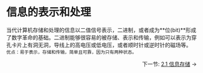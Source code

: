 # 信息的表示和处理

当代计算机存储和处理的信息以二值信号表示，二进制，或者成为**位(bit)**形成了数字革命的基础。二进制能够很容易的被存储、表示和传输，例如可以表示为穿孔卡片上有洞无洞，导线上的高电压或低电压，或者顺时针或逆时针的磁场等。
`优点：易于表示，存储和传输，简单且可靠，因为只有两种状态。`

 

<p align="right">下一节: <a href="./2.1.md">2.1 信息存储</a> → </p>